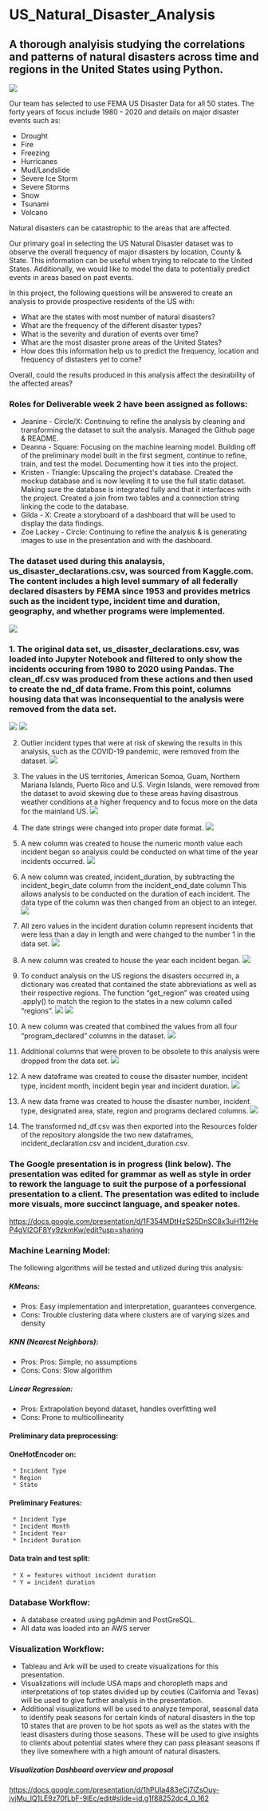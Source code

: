 # US_Natural_Disaster_Analysis

 ## A thorough analyisis studying the correlations and patterns of natural disasters across time and regions in the United States using Python.
 
![](Images/slide1.jpg)

Our team has selected to use FEMA US Disaster Data for all 50 states. The forty years of focus include 1980 - 2020 and details on major disaster events such as:

* Drought
* Fire
* Freezing
* Hurricanes
* Mud/Landslide
* Severe Ice Storm
* Severe Storms
* Snow
* Tsunami
* Volcano

Natural disasters can be catastrophic to the areas that are affected.

Our primary goal in selecting the US Natural Disaster dataset was to observe the overall frequency of major disasters by location, County & State.  This information can be useful when trying to relocate to the United States. Additionally, we would like to model the data to potentially predict events in areas based on past events.

In this project, the following questions will be answered to create an analysis to provide prospective residents of the US with: 

* What are the states with most number of natural disasters?
* What are the frequency of the different disaster types?
* What is the severity and duration of events over time?
* What are the most disaster prone areas of the United States?
* How does this information help us to predict the frequency, location and frequency of distasters yet to come?

Overall, could the results produced in this analysis affect the desirability of the affected areas?

### Roles for Deliverable week 2 have been assigned as follows:

* Jeanine - Circle/X: Continuing to refine the analysis by cleaning and transforming the dataset to suit the analysis. Managed the Github page & README. 
* Deanna - Square: Focusing on the machine learning model. Building off of the preliminary model built in the first segment, continue to refine, train, and test the model. Documenting how it ties into the project. 
* Kristen - Triangle: Upscaling the project's database. Created the mockup database and is now leveling it to use the full static dataset. Making sure the database is integrated fully and that it interfaces with the project. Created a join from two tables and a connection string linking the code to the database. 
* Gilda - X: Create a storyboard of a dashboard that will be used to display the data findings.
* Zoe Lackey - Circle: Continuing to refine the analysis & is generating images to use in the presentation and with the dashboard. 

### The dataset used during this analaysis, us_disaster_declarations.csv, was sourced from Kaggle.com. The content includes a high level summary of all federally declared disasters by FEMA since 1953 and provides metrics such as the incident type, incident time and duration, geography, and whether programs were implemented. 

![](Images/datasetimage.jpg)

### 1.	The original data set, us_disaster_declarations.csv, was loaded into Jupyter Notebook and filtered to only show the incidents occuring from 1980 to 2020 using Pandas. The clean_df.csv was produced from these actions and then used to create the nd_df data frame. From this point, columns housing data that was inconsequential to the analysis were removed from the data set.

![](Images/cleandf.jpg)
![](Images/cleaningdata_removecolumns.jpg)

2.	Outlier incident types that were at risk of skewing the results in this analysis, such as the COVID-19 pandemic, were removed from the dataset.
![](Images/cleaningdata_remove_outlier_disasters.jpg)

3.	The values in the US territories, American Somoa, Guam, Northern Mariana Islands, Puerto Rico and U.S. Virgin Islands, were removed from the dataset to avoid skewing due to these areas having disastrous weather conditions at a higher frequency and to focus more on the data for the mainland US. 
![](Images/cleaningdata_removeterritoriesskew.jpg)
4.	The date strings were changed into proper date format.
![](Images/cleaningdata_changingdateformats.jpg)

5.	A new column was created to house the numeric month value each incident began so analysis could be conducted on what time of the year incidents occurred. 
![](Images/cleaningdata_creatingmonthcolumn.jpg)

6.	A new column was created, incident_duration, by subtracting the incident_begin_date column from the incident_end_date column This allows analysis to be conducted on the duration of each incident. The data type of the column was then changed from an object to an integer. 
![](Images/cleaningdata_creatingincidentdurationcolumn.jpg)

7.	All zero values in the incident duration column represent incidents that were less than a day in length and were changed to the number 1 in the data set. 
![](Images/cleaningdata_changingzerovaluestoone.jpg)

8.	A new column was created to house the year each incident began. 
![](Images/cleaningdata_creatingcolumnforyear.jpg)

9.	To conduct analysis on the US regions the disasters occurred in, a dictionary was created that contained the state abbreviations as well as their respective regions. The function “get_region” was created using .apply() to match the region to the states in a new column called “regions”. 
![](Images/cleaningdata_createdictforregions.jpg)
![](Images/cleaningdata_createdictforregions2.jpg)

10.	A new column was created that combined the values from all four “program_declared” columns in the dataset. 
![](Images/cleaningdata_programsdelcared.jpg)

11.	Additional columns that were proven to be obsolete to this analysis were dropped from the data set. 
![](Images/cleaningdata_droppingadditionalcolumns.jpg)

12.	A new dataframe was created to couse the disaster number, incident type, incident month, incident begin year and incident duration. 
![](Images/cleaningdata_creatingincidentdeclarationdf.jpg)

13.	A new data frame was created to house the disaster number, incident type, designated area, state, region and programs declared columns. 
![](Images/cleaningdata_creatingincidentlocationdf.jpg)

14. The transformed nd_df.csv was then exported into the Resources folder of the repository alongside the two new dataframes, incident_declaration.csv and incident_duration.csv. 

### The Google presentation is in progress (link below). The presentation was edited for grammar as well as style in order to rework the language to suit the purpose of a porfessional presentation to a client. The presentation was edited to include more visuals, more succinct language, and speaker notes. 

https://docs.google.com/presentation/d/1F354MDtHzS25DnSC8x3uH112HeP4gVl2OF8Yy9zkmKw/edit?usp=sharing

### Machine Learning Model:

The following algorithms will be tested and utilized during this analysis:

##### KMeans: 
* Pros: Easy implementation and interpretation, guarantees convergence.
* Cons: Trouble clustering data where clusters are of varying sizes and density

##### KNN (Nearest Neighbors):
* Pros: Pros: Simple, no assumptions
* Cons: Cons: Slow algorithm

##### Linear Regression:
* Pros: Extrapolation beyond dataset, handles overfitting well
* Cons: Prone to multicollinearity

#### Preliminary data preprocessing:

#### OneHotEncoder on:
     * Incident Type
     * Region
     * State
     
#### Preliminary Features:
     * Incident Type
     * Incident Month
     * Incident Year
     * Incident Duration

#### Data train and test split:
     * X = features without incident duration
     * Y = incident duration

### Database Workflow:

* A database created using pgAdmin and PostGreSQL. 
* All data was loaded into an AWS server

### Visualization Workflow:

* Tableau and Ark will be used to create visualizations for this presentation.
* Visualizations will include USA maps and choropleth maps and interpretations of top states divided up by couties (California and Texas) will be used to give further analysis in the presentation. 
* Additional visualizations will be used to analyze temporal, seasonal data to identify peak seasons for certain kinds of natural disasters in the top 10 states that are proven to be hot spots as well as the states with the least disasters during those seasons. These will be used to give insights to clients about potential states where they can pass pleasant seasons if they live somewhere with a high amount of natural disasters. 

##### Visualization Dashboard overview and proposal 

https://docs.google.com/presentation/d/1hPUla483eCj7iZsOuy-jvjMu_lQ1LE9z70fLbF-9IEc/edit#slide=id.g1f88252dc4_0_162

